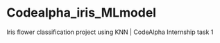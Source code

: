 # Codealpha_iris_MLmodel
Iris flower classification project using KNN | CodeAlpha Internship task 1
